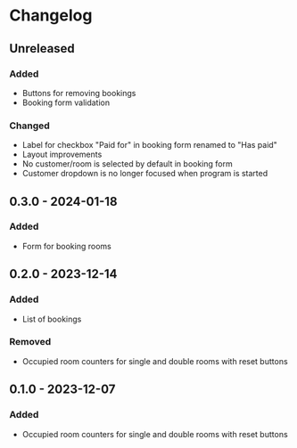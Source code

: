# Changelog

## Unreleased

### Added

- Buttons for removing bookings
- Booking form validation

### Changed

- Label for checkbox "Paid for" in booking form renamed to "Has paid"
- Layout improvements
- No customer/room is selected by default in booking form
- Customer dropdown is no longer focused when program is started

## 0.3.0 - 2024-01-18

### Added

- Form for booking rooms

## 0.2.0 - 2023-12-14

### Added

- List of bookings

### Removed

- Occupied room counters for single and double rooms with reset buttons

## 0.1.0 - 2023-12-07

### Added

- Occupied room counters for single and double rooms with reset buttons
